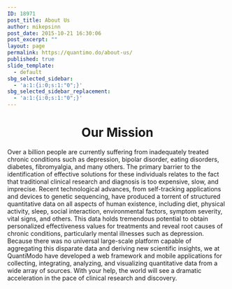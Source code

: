 ```yaml
---
ID: 18971
post_title: About Us
author: mikepsinn
post_date: 2015-10-21 16:30:06
post_excerpt: ""
layout: page
permalink: https://quantimo.do/about-us/
published: true
slide_template:
  - default
sbg_selected_sidebar:
  - 'a:1:{i:0;s:1:"0";}'
sbg_selected_sidebar_replacement:
  - 'a:1:{i:0;s:1:"0";}'
---
```

<h1 style="text-align: center;">
  Our Mission
</h1> Over a billion people are currently suffering from inadequately treated chronic conditions such as depression, bipolar disorder, eating disorders, diabetes, fibromyalgia, and many others. The primary barrier to the identification of effective solutions for these individuals relates to the fact that traditional clinical research and diagnosis is too expensive, slow, and imprecise. Recent technological advances, from self-tracking applications and devices to genetic sequencing, have produced a torrent of structured quantitative data on all aspects of human existence, including diet, physical activity, sleep, social interaction, environmental factors, symptom severity, vital signs, and others. This data holds tremendous potential to obtain personalized effectiveness values for treatments and reveal root causes of chronic conditions, particularly mental illnesses such as depression. 

<div class="office_images__description fill-with-short-text">
  Because there was no universal large-scale platform capable of aggregating this disparate data and deriving new scientific insights, we at QuantiModo have developed a web framework and mobile applications for collecting, integrating, analyzing, and visualizing quantitative data from a wide array of sources. With your help, the world will see a dramatic acceleration in the pace of clinical research and discovery.
</div>